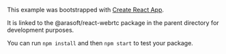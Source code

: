 This example was bootstrapped with [Create React App](https://github.com/facebook/create-react-app).

It is linked to the @arasoft/react-webrtc package in the parent directory for development purposes.

You can run `npm install` and then `npm start` to test your package.
